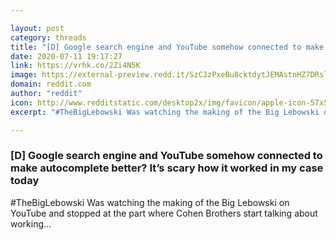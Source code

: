 ```yaml
---

layout: post
category: threads
title: "[D] Google search engine and YouTube somehow connected to make autocomplete better? It’s scary how it worked in my case today"
date: 2020-07-11 19:17:27
link: https://vrhk.co/2Zi4N5K
image: https://external-preview.redd.it/SzCJzPxeBu8cktdytJEMAstnHZ7DRslig95y4Syh_dQ.jpg?width=480&height=251.308900524&auto=webp&crop=480:251.308900524,smart&s=2771b769a660d6a1e6b869c710583488d9f9c2c4
domain: reddit.com
author: "reddit"
icon: http://www.redditstatic.com/desktop2x/img/favicon/apple-icon-57x57.png
excerpt: "#TheBigLebowski Was watching the making of the Big Lebowski on YouTube and stopped at the part where Cohen Brothers start talking about working..."

---
```


### [D] Google search engine and YouTube somehow connected to make autocomplete better? It’s scary how it worked in my case today

#TheBigLebowski Was watching the making of the Big Lebowski on YouTube and stopped at the part where Cohen Brothers start talking about working...